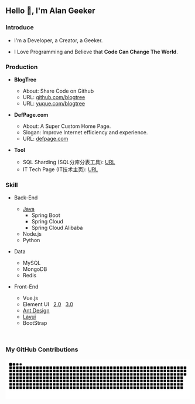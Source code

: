 <!--
**AlanGeeker/AlanGeeker** is a ✨ _special_ ✨ repository because its `README.md` (this file) appears on your GitHub profile.

Here are some ideas to get you started:

- 🔭 I’m currently working on ...
- 🌱 I’m currently learning ...
- 👯 I’m looking to collaborate on ...
- 🤔 I’m looking for help with ...
- 💬 Ask me about ...
- 📫 How to reach me: ...
- 😄 Pronouns: ...
- ⚡ Fun fact: ...
-->


## Hello 👋, I'm Alan Geeker

### Introduce
- I'm a Developer, a Creator, a Geeker.

- I Love Programming and Believe that **Code Can Change The World**.

### Production
- **BlogTree**
  - About: Share Code on Github
  - URL: [github.com/blogtree](https://github.com/blogtree)
  - URL: [yuque.com/blogtree](https://www.yuque.com/blogtree)

- **DefPage.com**
  - About: A Super Custom Home Page.
  - Slogan: Improve Internet efficiency and experience.
  - URL: [defpage.com](https://defpage.com/)

- **Tool**
  - SQL Sharding (SQL分库分表工具): [URL](https://defpage.com/tool/it/sql-sharding)
  - IT Tech Page (IT技术主页): [URL](https://defpage.com/share/it)
  

### Skill
- Back-End
  - [Java](https://www.yuque.com/blogtree/java)
    - Spring Boot
    - Spring Cloud
    - Spring Cloud Alibaba
  - Node.js
  - Python

- Data
  - MySQL
  - MongoDB
  - Redis

- Front-End
  - Vue.js
  - Element UI &nbsp; [2.0](https://github.com/ElemeFE/element) &nbsp; [3.0](https://github.com/element-plus/element-plus)
  - [Ant Design](https://github.com/ant-design/ant-design)
  - [Layui](https://github.com/sentsin/layui)
  - BootStrap


<br/>

### My GitHub Contributions
![](https://raw.githubusercontent.com/AlanGeeker/AlanGeeker/main/statics/github-contribution-grid-snake.svg)

